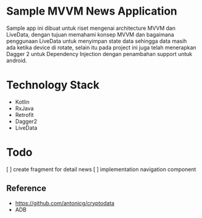 # Sample MVVM News Application
Sample app ini dibuat untuk riset mengenai architecture MVVM dan LiveData, dengan tujuan memahami konsep MVVM
dan bagaimana penggunaan LiveData untuk menyimpan state data sehingga data masih ada ketika device di rotate,
selain itu pada project ini juga telah menerapkan Dagger 2 untuk Dependency Injection dengan penambahan support untuk android.


# Technology Stack

- Kotlin
- RxJava
- Retrofit
- Dagger2
- LiveData

# Todo
[ ] create fragment for detail news
[ ] implementation navigation component

## Reference
- https://github.com/antonicg/cryptodata
- ADB
